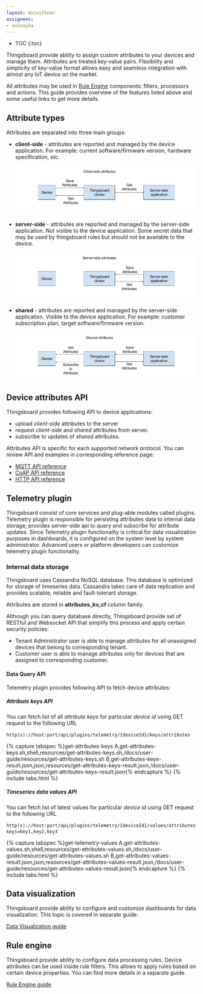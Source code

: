 ```yaml
---
layout: docwithnav
assignees:
- ashvayka
---
```


* TOC
{:toc}

Thingsboard provide ability to assign custom attributes to your devices and manage them. 
Attributes are treated key-value pairs. Flexibility and simplicity of key-value format allows easy and seamless integration with almost any IoT device on the market.

All attributes may be used in [Rule Engine](/docs/user-guide/rule-engine) components: filters, processors and actions.
This guide provides overview of the features listed above and some useful links to get more details.  

## Attribute types

Attributes are separated into three main groups:
 
 - **client-side** - attributes are reported and managed by the device application. 
   For example: current software/firmware version, hardware specification, etc.
   
   ![image](/images/user-guide/сlient-side-attributes.png)
 
 - **server-side** - attributes are reported and managed by the server-side application. Not visible to the device application.
   Some secret data that may be used by thingsboard rules but should not be available to the device.
   
   ![image](/images/user-guide/server-side-attributes.png)
 - **shared** - attributes are reported and managed by the server-side application. Visible to the device application.
   For example: customer subscription plan, target software/firmware version.
   
   ![image](/images/user-guide/shared-attributes.png)

## Device attributes API

Thingsboard provides following API to device applications:
 
 - upload *client-side* attributes to the server
 - request *client-side* and *shared* attributes from server.
 - subscribe to updates of *shared* attributes.

Attributes API is specific for each supported network protocol.
You can review API and examples in corresponding reference page:

 - [MQTT API reference](/docs/reference/mqtt-api/#attributes-api)
 - [CoAP API reference](/docs/reference/coap-api/#attributes-api)
 - [HTTP API reference](/docs/reference/http-api/#attributes-api)
  
## Telemetry plugin

Thingsboard consist of core services and plug-able modules called plugins. 
Telemetry plugin is responsible for persisting attributes data to internal data storage; 
provides server-side api to query and subscribe for attribute updates. 
Since Telemetry plugin functionality is critical for data visualization purposes in dashboards, it is configured on the system level by system administrator.
Advanced users or platform developers can customize telemetry plugin functionality.

### Internal data storage

Thingsboard uses Cassandra NoSQL database. This database is optimized for storage of timeseries data.
Cassandra takes care of data replication and provides scalable, reliable and fault-tolerant storage.

Attributes are stored in **attributes_kv_cf** column family.
  
Although you can query database directly, Thingsboard provide set of RESTful and Websocket API that simplify this process and apply certain security policies:
 
 - Tenant Administrator user is able to manage attributes for all unassigned devices that belong to corresponding tenant.
 - Customer user is able to manage attributes only for devices that are assigned to corresponding customer.
  
#### Data Query API

Telemetry plugin provides following API to fetch device attributes:

##### Attribute keys API

You can fetch list of all *attribute keys* for particular *device id* using GET request to the following URL  
 
```shell
http(s)://host:port/api/plugins/telemetry/{deviceId}/keys/attributes
```

{% capture tabspec %}get-attributes-keys
A,get-attributes-keys.sh,shell,resources/get-attributes-keys.sh,/docs/user-guide/resources/get-attributes-keys.sh
B,get-attributes-keys-result.json,json,resources/get-attributes-keys-result.json,/docs/user-guide/resources/get-attributes-keys-result.json{% endcapture %}
{% include tabs.html %}

##### Timeseries data values API

You can fetch list of latest values for particular *device id* using GET request to the following URL  
 
```shell
http(s)://host:port/api/plugins/telemetry/{deviceId}/values/attributes?keys=key1,key2,key3
```

{% capture tabspec %}get-telemetry-values
A,get-attributes-values.sh,shell,resources/get-attributes-values.sh,/docs/user-guide/resources/get-attributes-values.sh
B,get-attributes-values-result.json,json,resources/get-attributes-values-result.json,/docs/user-guide/resources/get-attributes-values-result.json{% endcapture %}
{% include tabs.html %}

## Data visualization

Thingsboard provide ability to configure and customize dashboards for data visualization. 
This topic is covered in separate guide.    
<p><a href="/docs/user-guide/visualization" class="button">Data Visualization guide</a></p>

## Rule engine

Thingsboard provide ability to configure data processing rules.
Device attributes can be used inside rule filters. This allows to apply rules based on certain device properties.
You can find more details in a separate guide.
<p><a href="/docs/user-guide/rule-engine" class="button">Rule Engine guide</a></p>
    
